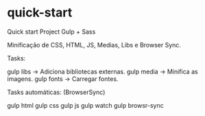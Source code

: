 # quick-start

Quick start Project Gulp + Sass

Minificação de CSS, HTML, JS, Medias, Libs e Browser Sync.

Tasks:

  gulp libs  -> Adiciona bibliotecas externas.
  gulp media -> Minifica as imagens.
  gulp fonts -> Carregar fontes.  
  
Tasks automáticas: (BrowserSync)

  gulp html
  gulp css
  gulp js
  gulp watch
  gulp browsr-sync
  
